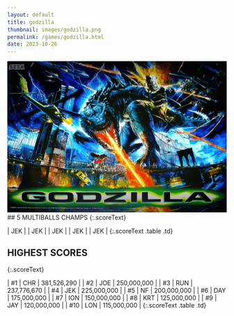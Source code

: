 ```yaml
---
layout: default
title: godzilla
thumbnail: images/godzilla.png
permalink: /games/godzilla.html
date: 2023-10-26
---
```


<img src="../images/godzilla.png" class="gameThumbnail img-fluid mx-auto align-middle">
## 5 MULTIBALLS CHAMPS
{:.scoreText}

| JEK | 
| JEK | 
| JEK | 
| JEK | 
| JEK | 
{:.scoreText .table .td}

## HIGHEST SCORES
{:.scoreText}

| #1 | CHR | 381,526,290 | 
| #2 | JOE | 250,000,000 | 
| #3 | RUN | 237,776,670 | 
| #4 | JEK | 225,000,000 | 
| #5 | NF | 200,000,000 | 
| #6 | DAY | 175,000,000 | 
| #7 | ION | 150,000,000 | 
| #8 | KRT | 125,000,000 | 
| #9 | JAY | 120,000,000 | 
| #10 | LON | 115,000,000 | 
{:.scoreText .table .td}
